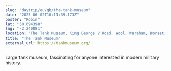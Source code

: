 ```yaml
---
slug: "daytrip/eu/gb/the-tank-museum"
date: "2025-06-02T10:11:39.173Z"
poster: "Robin"
lat: "50.694398"
lng: "-2.240881"
location: "The Tank Museum, King George V Road, Wool, Wareham, Dorset, England, BH20 6JG, United Kingdom"
title: "The Tank Museum"
external_url: https://tankmuseum.org/
---
```

Large tank museum, fascinating for anyone interested in modern military history.